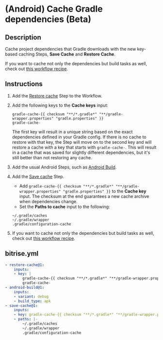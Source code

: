 # (Android) Cache Gradle dependencies (Beta)

## Description

Cache project dependencies that Gradle downloads with the new key-based caching Steps, **Save Cache** and **Restore Cache**.

If you want to cache not only the dependencies but build tasks as well, check out [this workflow recipe](android-key-cache-build-tasks.md).

## Instructions

1. Add the [Restore cache](https://github.com/bitrise-steplib/bitrise-step-restore-cache) Step to the Workflow.
1. Add the following keys to the **Cache keys** input:
    ```
    gradle-cache-{{ checksum "**/*.gradle*" "**/gradle-wrapper.properties" "gradle.properties" }}
    gradle-cache-
    ```
    The first key will result in a unique string based on the exact dependencies defined in your Gradle config. If there is no cache to restore with that key, the Step will move on to the second key and will restore a cache with a key that starts with `gradle-cache-`. This will result in a cache that was saved for slightly different dependencies, but it's still better than not restoring any cache.
1. Add the usual Android Steps, such as [Android Build](https://github.com/bitrise-steplib/bitrise-step-android-build).
1. Add the [Save cache](https://github.com/bitrise-steplib/bitrise-step-restore-cache) Step.
    - Add `gradle-cache-{{ checksum "**/*.gradle*" "**/gradle-wrapper.properties" "gradle.properties" }}` to the **Cache key** input. The checksum at the end guarantees a new cache archive when dependencies change.
    - Set the **Paths to cache** input to the following:

    ```
    ~/.gradle/caches
    ~/.gradle/wrapper
    .gradle/configuration-cache
    ```
1. If you want to cache not only the dependencies but build tasks  as well, check out [this workflow recipe](android-key-cache-build-tasks.md).


## bitrise.yml

```yaml
- restore-cache@1:
    inputs:
    - key: |
        gradle-cache-{{ checksum "**/*.gradle*" "**/gradle-wrapper.properties" "gradle.properties" }}
        gradle-cache-
- android-build@1:
    inputs:
    - variant: debug
    - build_type: apk
- save-cache@1:
    inputs:
    - key: gradle-cache-{{ checksum "**/*.gradle*" "**/gradle-wrapper.properties" "gradle.properties" }}
    - paths: |-
        ~/.gradle/caches
        ~/.gradle/wrapper
        .gradle/configuration-cache
```
